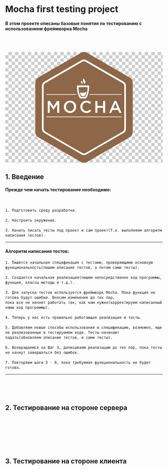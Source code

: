 # Mocha first testing project
#### В этом проекте описаны базовые понятия по тестированию с использованием фреймворка Mocha
<br><br>

![          Image alt           ](https://github.com/Education-IT-web/Testing/blob/master/Mocha/My%20first%20project/5bbc116f9f7dc.jpg)

## 1. Введение

#### Прежде чем начать тестирование необходимо:
<br>

    1. Подготовить среду разработки. 
   
    2. Настроить окружение. 
    
    3. Начать писать тесты под проект и сам проект(Т.е. выполняем алгоритм написания тестов). 
<hr>



#### Алгоритм написания тестов:


    1. Пишется начальная спецификация с тестами, проверяющими основную функциональность(пишем описание тестов, а потом сами тесты).

    2. Создается начальная реализация(пишем непосредственно код программы, функции, классы методы и т.д.).

    3. Для запуска тестов используется фреймворк Mocha. Пока функция не готова будут ошибки. Вносим изменения до тех пор, 
    пока все не начнет работать так, как нам нужно(корректируем написанный нами код программы).

    4. Теперь у нас есть правильно работающая реализация и тесты.

    5. Добавляем новые способы использования в спецификацию, возможно, еще не реализованные в тестируемом коде. Тесты начинают 
    падать(обновляем описание тестов, и сами тесты).

    6. Возвращаемся на Шаг 3, дописываем реализацию до тех пор, пока тесты не начнут завершаться без ошибок.

    7. Повторяем шаги 3 - 6, пока требуемая функциональность не будет готова.
<hr>  

<br><br><br>
## 2. Тестирование на стороне сервера
<br><br>








<br><br><br>
## 3. Тестирование на стороне клиента
<br><br>